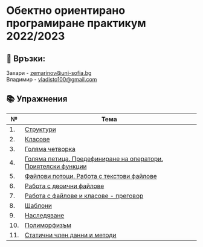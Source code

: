 # Обектно ориентирано програмиране практикум 2022/2023

## :love_letter: Връзки: <br>

Захари - <zemarinov@uni-sofia.bg> \
Владимир - <vladisto100@gmail.com>

## :books: Упражнения

| №   | Тема                              |
| --- | --------------------------------- |
| 1.  | [Структури](./01-structs)         |
| 2.  | [Класове](./02-classes)           |
| 3.  | [Голяма четворка](./03-rule-of-four)  |
| 4.  | [Голяма петица. Предефиниране на оператори. Приятелски функции](./04-rule-of-five) |
| 5.  | [Файлови потоци. Работа с текстови файлове](./05-text-files)         |
| 6.  | [Работа с двоични файлове](./06-binary-files)         |
| 7.  | [Работа с файлове и класове - преговор](./07-classes-and-files-exercise)         |
| 8.  | [Шаблони](./08-templates)         |
| 9.  | [Наследяване](./09-inheritance)         |
| 10.  | [Полиморфизъм](./10-polymorphism)         |
| 11.  | [Статични член данни и методи](./11-static)         |
